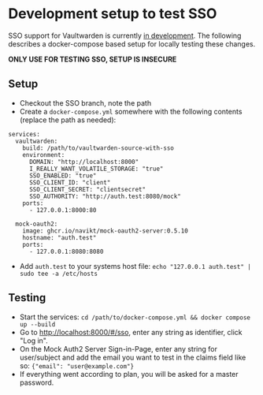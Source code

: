 # Development setup to test SSO

SSO support for Vaultwarden is currently [in development](https://github.com/dani-garcia/vaultwarden/pull/3154). The following describes a docker-compose based setup for locally testing these changes.

**ONLY USE FOR TESTING SSO, SETUP IS INSECURE**

## Setup

- Checkout the SSO branch, note the path
- Create a `docker-compose.yml` somewhere with the following contents (replace the path as needed):
~~~
services:
  vaultwarden:
    build: /path/to/vaultwarden-source-with-sso
    environment:
      DOMAIN: "http://localhost:8000"
      I_REALLY_WANT_VOLATILE_STORAGE: "true"
      SSO_ENABLED: "true"
      SSO_CLIENT_ID: "client"
      SSO_CLIENT_SECRET: "clientsecret"
      SSO_AUTHORITY: "http://auth.test:8080/mock"
    ports:
      - 127.0.0.1:8000:80

  mock-oauth2:
    image: ghcr.io/navikt/mock-oauth2-server:0.5.10
    hostname: "auth.test"
    ports:
      - 127.0.0.1:8080:8080
~~~
- Add `auth.test` to your systems host file:
  `echo "127.0.0.1 auth.test" | sudo tee -a /etc/hosts`

## Testing

- Start the services: `cd /path/to/docker-compose.yml && docker compose up --build`
- Go to [http://localhost:8000/#/sso](http://localhost:8000/#/sso), enter any string as identifier, click "Log in".
- On the Mock Auth2 Server Sign-in-Page, enter any string for user/subject and add the email you want to test in the claims field like so:
  `{"email": "user@example.com"}`
- If everything went according to plan, you will be asked for a master password.